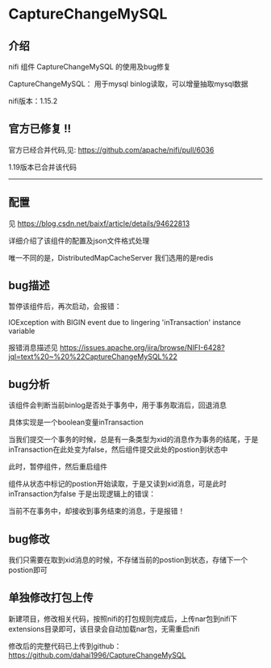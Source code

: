 # CaptureChangeMySQL
## 介绍

nifi 组件 CaptureChangeMySQL 的使用及bug修复

CaptureChangeMySQL：
用于mysql binlog读取，可以增量抽取mysql数据

nifi版本：1.15.2

## 官方已修复 !!

官方已经合并代码,见: https://github.com/apache/nifi/pull/6036

1.19版本已合并该代码

---

## 配置
见 https://blog.csdn.net/baixf/article/details/94622813

详细介绍了该组件的配置及json文件格式处理

唯一不同的是，DistributedMapCacheServer 我们选用的是redis

## bug描述
暂停该组件后，再次启动，会报错：

IOException with BIGIN event due to lingering 'inTransaction' instance variable

报错消息描述见 https://issues.apache.org/jira/browse/NIFI-6428?jql=text%20~%20%22CaptureChangeMySQL%22

## bug分析
该组件会判断当前binlog是否处于事务中，用于事务取消后，回退消息

具体实现是一个boolean变量inTransaction

当我们提交一个事务的时候，总是有一条类型为xid的消息作为事务的结尾，于是inTransaction在此处变为false，然后组件提交此处的postion到状态中

此时，暂停组件，然后重启组件

组件从状态中标记的postion开始读取，于是又读到xid消息，可是此时inTransaction为false
于是出现逻辑上的错误：

当前不在事务中，却接收到事务结束的消息，于是报错！

## bug修改
我们只需要在取到xid消息的时候，不存储当前的postion到状态，存储下一个postion即可

## 单独修改打包上传
新建项目，修改相关代码，按照nifi的打包规则完成后，上传nar包到nifi下extensions目录即可，该目录会自动加载nar包，无需重启nifi

修改后的完整代码已上传到github：https://github.com/dahai1996/CaptureChangeMySQL

